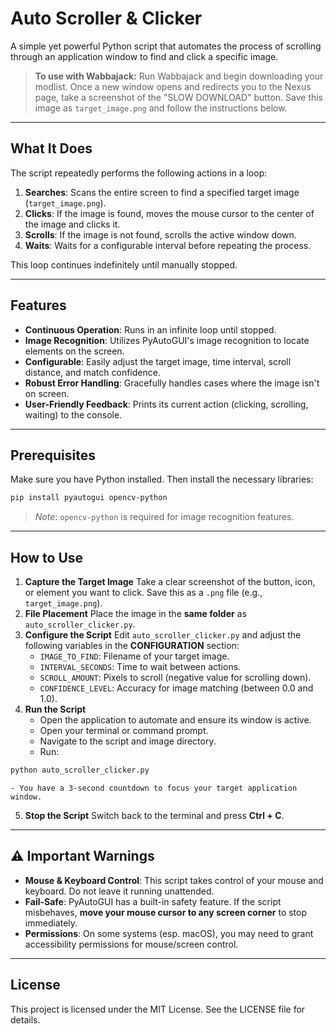 # Auto Scroller \& Clicker

A simple yet powerful Python script that automates the process of scrolling through an application window to find and click a specific image.

> **To use with Wabbajack:**
> Run Wabbajack and begin downloading your modlist. Once a new window opens and redirects you to the Nexus page, take a screenshot of the "SLOW DOWNLOAD" button. Save this image as `target_image.png` and follow the instructions below.

***

## What It Does

The script repeatedly performs the following actions in a loop:

1. **Searches**: Scans the entire screen to find a specified target image (`target_image.png`).
2. **Clicks**: If the image is found, moves the mouse cursor to the center of the image and clicks it.
3. **Scrolls**: If the image is not found, scrolls the active window down.
4. **Waits**: Waits for a configurable interval before repeating the process.

This loop continues indefinitely until manually stopped.

***

## Features

- **Continuous Operation**: Runs in an infinite loop until stopped.
- **Image Recognition**: Utilizes PyAutoGUI's image recognition to locate elements on the screen.
- **Configurable**: Easily adjust the target image, time interval, scroll distance, and match confidence.
- **Robust Error Handling**: Gracefully handles cases where the image isn't on screen.
- **User-Friendly Feedback**: Prints its current action (clicking, scrolling, waiting) to the console.

***

## Prerequisites

Make sure you have Python installed. Then install the necessary libraries:

```bash
pip install pyautogui opencv-python
```

> _Note_: `opencv-python` is required for image recognition features.

***

## How to Use

1. **Capture the Target Image**
Take a clear screenshot of the button, icon, or element you want to click. Save this as a `.png` file (e.g., `target_image.png`).
2. **File Placement**
Place the image in the **same folder** as `auto_scroller_clicker.py`.
3. **Configure the Script**
Edit `auto_scroller_clicker.py` and adjust the following variables in the **CONFIGURATION** section:
    - `IMAGE_TO_FIND`: Filename of your target image.
    - `INTERVAL_SECONDS`: Time to wait between actions.
    - `SCROLL_AMOUNT`: Pixels to scroll (negative value for scrolling down).
    - `CONFIDENCE_LEVEL`: Accuracy for image matching (between 0.0 and 1.0).
4. **Run the Script**
    - Open the application to automate and ensure its window is active.
    - Open your terminal or command prompt.
    - Navigate to the script and image directory.
    - Run:

```bash
python auto_scroller_clicker.py
```

    - You have a 3-second countdown to focus your target application window.
5. **Stop the Script**
Switch back to the terminal and press **Ctrl + C**.

***

## ⚠️ Important Warnings

- **Mouse \& Keyboard Control**: This script takes control of your mouse and keyboard. Do not leave it running unattended.
- **Fail-Safe**: PyAutoGUI has a built-in safety feature. If the script misbehaves, **move your mouse cursor to any screen corner** to stop immediately.
- **Permissions**: On some systems (esp. macOS), you may need to grant accessibility permissions for mouse/screen control.

***

## License

This project is licensed under the MIT License. See the LICENSE file for details.
